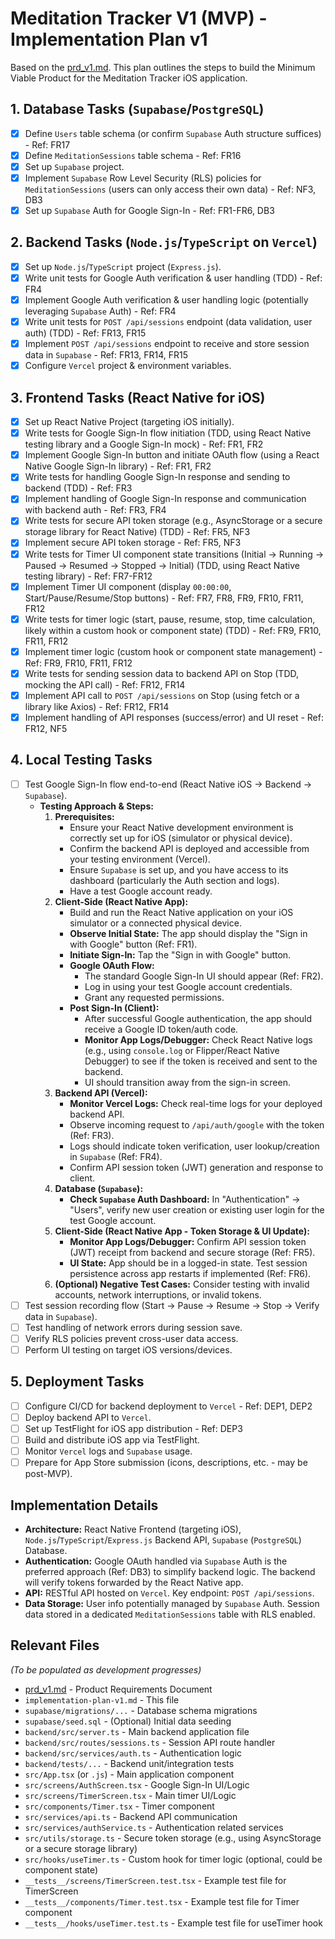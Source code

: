 # Meditation Tracker V1 (MVP) - Implementation Plan v1

Based on the [prd_v1.md](./prd_v1.md). This plan outlines the steps to build the Minimum Viable Product for the Meditation Tracker iOS application.

## 1. Database Tasks (`Supabase`/`PostgreSQL`)
*   [x] Define `Users` table schema (or confirm `Supabase` Auth structure suffices) - Ref: FR17
*   [x] Define `MeditationSessions` table schema - Ref: FR16
*   [x] Set up `Supabase` project.
*   [x] Implement `Supabase` Row Level Security (RLS) policies for `MeditationSessions` (users can only access their own data) - Ref: NF3, DB3
*   [x] Set up `Supabase` Auth for Google Sign-In - Ref: FR1-FR6, DB3

## 2. Backend Tasks (`Node.js`/`TypeScript` on `Vercel`)
*   [x] Set up `Node.js`/`TypeScript` project (`Express.js`).
*   [x] Write unit tests for Google Auth verification & user handling (TDD) - Ref: FR4
*   [x] Implement Google Auth verification & user handling logic (potentially leveraging `Supabase` Auth) - Ref: FR4
*   [x] Write unit tests for `POST /api/sessions` endpoint (data validation, user auth) (TDD) - Ref: FR13, FR15
*   [x] Implement `POST /api/sessions` endpoint to receive and store session data in `Supabase` - Ref: FR13, FR14, FR15
*   [x] Configure `Vercel` project & environment variables.

## 3. Frontend Tasks (React Native for iOS)
*   [x] Set up React Native Project (targeting iOS initially).
*   [x] Write tests for Google Sign-In flow initiation (TDD, using React Native testing library and a Google Sign-In mock) - Ref: FR1, FR2
*   [x] Implement Google Sign-In button and initiate OAuth flow (using a React Native Google Sign-In library) - Ref: FR1, FR2
*   [x] Write tests for handling Google Sign-In response and sending to backend (TDD) - Ref: FR3
*   [x] Implement handling of Google Sign-In response and communication with backend auth - Ref: FR3, FR4
*   [x] Write tests for secure API token storage (e.g., AsyncStorage or a secure storage library for React Native) (TDD) - Ref: FR5, NF3
*   [x] Implement secure API token storage - Ref: FR5, NF3
*   [x] Write tests for Timer UI component state transitions (Initial -> Running -> Paused -> Resumed -> Stopped -> Initial) (TDD, using React Native testing library) - Ref: FR7-FR12
*   [x] Implement Timer UI component (display `00:00:00`, Start/Pause/Resume/Stop buttons) - Ref: FR7, FR8, FR9, FR10, FR11, FR12
*   [x] Write tests for timer logic (start, pause, resume, stop, time calculation, likely within a custom hook or component state) (TDD) - Ref: FR9, FR10, FR11, FR12
*   [x] Implement timer logic (custom hook or component state management) - Ref: FR9, FR10, FR11, FR12
*   [x] Write tests for sending session data to backend API on Stop (TDD, mocking the API call) - Ref: FR12, FR14
*   [x] Implement API call to `POST /api/sessions` on Stop (using fetch or a library like Axios) - Ref: FR12, FR14
*   [x] Implement handling of API responses (success/error) and UI reset - Ref: FR12, NF5

## 4. Local Testing Tasks
*   [ ] Test Google Sign-In flow end-to-end (React Native iOS -> Backend -> `Supabase`).
    *   **Testing Approach & Steps:**
        1.  **Prerequisites:**
            *   Ensure your React Native development environment is correctly set up for iOS (simulator or physical device).
            *   Confirm the backend API is deployed and accessible from your testing environment (Vercel).
            *   Ensure `Supabase` is set up, and you have access to its dashboard (particularly the Auth section and logs).
            *   Have a test Google account ready.
        2.  **Client-Side (React Native App):**
            *   Build and run the React Native application on your iOS simulator or a connected physical device.
            *   **Observe Initial State:** The app should display the "Sign in with Google" button (Ref: FR1).
            *   **Initiate Sign-In:** Tap the "Sign in with Google" button.
            *   **Google OAuth Flow:**
                *   The standard Google Sign-In UI should appear (Ref: FR2).
                *   Log in using your test Google account credentials.
                *   Grant any requested permissions.
            *   **Post Sign-In (Client):**
                *   After successful Google authentication, the app should receive a Google ID token/auth code.
                *   **Monitor App Logs/Debugger:** Check React Native logs (e.g., using `console.log` or Flipper/React Native Debugger) to see if the token is received and sent to the backend.
                *   UI should transition away from the sign-in screen.
        3.  **Backend API (Vercel):**
            *   **Monitor Vercel Logs:** Check real-time logs for your deployed backend API.
            *   Observe incoming request to `/api/auth/google` with the token (Ref: FR3).
            *   Logs should indicate token verification, user lookup/creation in `Supabase` (Ref: FR4).
            *   Confirm API session token (JWT) generation and response to client.
        4.  **Database (`Supabase`):**
            *   **Check `Supabase` Auth Dashboard:** In "Authentication" -> "Users", verify new user creation or existing user login for the test Google account.
        5.  **Client-Side (React Native App - Token Storage & UI Update):**
            *   **Monitor App Logs/Debugger:** Confirm API session token (JWT) receipt from backend and secure storage (Ref: FR5).
            *   **UI State:** App should be in a logged-in state. Test session persistence across app restarts if implemented (Ref: FR6).
        6.  **(Optional) Negative Test Cases:** Consider testing with invalid accounts, network interruptions, or invalid tokens.
*   [ ] Test session recording flow (Start -> Pause -> Resume -> Stop -> Verify data in `Supabase`).
*   [ ] Test handling of network errors during session save.
*   [ ] Verify RLS policies prevent cross-user data access.
*   [ ] Perform UI testing on target iOS versions/devices.

## 5. Deployment Tasks
*   [ ] Configure CI/CD for backend deployment to `Vercel` - Ref: DEP1, DEP2
*   [ ] Deploy backend API to `Vercel`.
*   [ ] Set up TestFlight for iOS app distribution - Ref: DEP3
*   [ ] Build and distribute iOS app via TestFlight.
*   [ ] Monitor `Vercel` logs and `Supabase` usage.
*   [ ] Prepare for App Store submission (icons, descriptions, etc. - may be post-MVP).

## Implementation Details

*   **Architecture:** React Native Frontend (targeting iOS), `Node.js`/`TypeScript`/`Express.js` Backend API, `Supabase` (`PostgreSQL`) Database.
*   **Authentication:** Google OAuth handled via `Supabase` Auth is the preferred approach (Ref: DB3) to simplify backend logic. The backend will verify tokens forwarded by the React Native app.
*   **API:** RESTful API hosted on `Vercel`. Key endpoint: `POST /api/sessions`.
*   **Data Storage:** User info potentially managed by `Supabase` Auth. Session data stored in a dedicated `MeditationSessions` table with RLS enabled.

## Relevant Files

*(To be populated as development progresses)*
*   [prd_v1.md](./prd_v1.md) - Product Requirements Document
*   `implementation-plan-v1.md` - This file
*   `supabase/migrations/...` - Database schema migrations
*   `supabase/seed.sql` - (Optional) Initial data seeding
*   `backend/src/server.ts` - Main backend application file
*   `backend/src/routes/sessions.ts` - Session API route handler
*   `backend/src/services/auth.ts` - Authentication logic
*   `backend/tests/...` - Backend unit/integration tests
*   `src/App.tsx` (or `.js`) - Main application component
*   `src/screens/AuthScreen.tsx` - Google Sign-In UI/Logic
*   `src/screens/TimerScreen.tsx` - Main timer UI/Logic
*   `src/components/Timer.tsx` - Timer component
*   `src/services/api.ts` - Backend API communication
*   `src/services/authService.ts` - Authentication related services
*   `src/utils/storage.ts` - Secure token storage (e.g., using AsyncStorage or a secure storage library)
*   `src/hooks/useTimer.ts` - Custom hook for timer logic (optional, could be component state)
*   `__tests__/screens/TimerScreen.test.tsx` - Example test file for TimerScreen
*   `__tests__/components/Timer.test.tsx` - Example test file for Timer component
*   `__tests__/hooks/useTimer.test.ts` - Example test file for useTimer hook